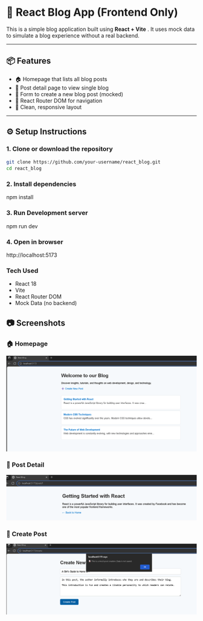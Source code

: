 # 📝 React Blog App (Frontend Only)

This is a simple blog application built using **React + Vite** . It uses mock data to simulate a blog experience without a real backend.

---

## 📦 Features

- 🏠 Homepage that lists all blog posts
- 📄 Post detail page to view single blog
- 📝 Form to create a new blog post (mocked)
- 🔁 React Router DOM for navigation
- 📱 Clean, responsive layout

---

## ⚙️ Setup Instructions

### 1. Clone or download the repository

```bash
git clone https://github.com/your-username/react_blog.git
cd react_blog
```

### 2. Install dependencies
npm install

### 3. Run Development server

npm run dev

### 4. Open in browser
http://localhost:5173

### Tech Used

- React 18
- Vite
- React Router DOM
- Mock Data (no backend)

## 📷 Screenshots

### 🏠 Homepage
![Homepage](./screenshots/homepage.png)

### 📄 Post Detail
![Post Detail](./screenshots/post_detail.png)

### 📝 Create Post
![Create Post](./screenshots/create_post.png)
